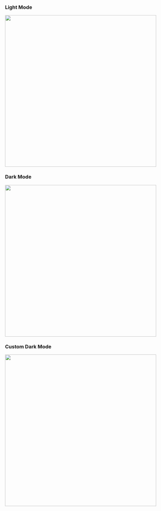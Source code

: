  ### Light Mode
  <img src="https://github.com/user-attachments/assets/aaa2f796-b5f5-478f-adc5-12c27a5e54a1" width="500">
  <br>

  ### Dark Mode
  <img src="https://github.com/user-attachments/assets/09a30ed1-f735-4f9e-9fb8-4ad43706aa8c" width="500">
  <br>

  ### Custom Dark Mode
  <img src="https://github.com/user-attachments/assets/0a38f4ae-3510-44a0-81da-c2a06aa6d889" width="500">

